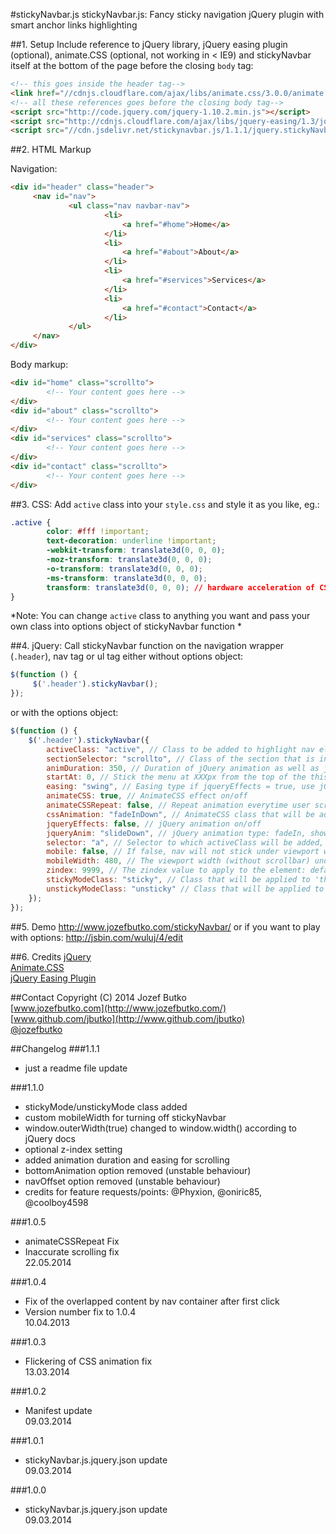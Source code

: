 #stickyNavbar.js
stickyNavbar.js: Fancy sticky navigation jQuery plugin with smart anchor links highlighting

##1. Setup
Include reference to jQuery library, jQuery easing plugin (optional), animate.CSS (optional, not working in < IE9) and stickyNavbar itself at the bottom of the page before the closing `body` tag:

```html
<!-- this goes inside the header tag-->
<link href="//cdnjs.cloudflare.com/ajax/libs/animate.css/3.0.0/animate.min.css" rel="stylesheet" type="text/css">
<!-- all these references goes before the closing body tag-->
<script src="http://code.jquery.com/jquery-1.10.2.min.js"></script>
<script src="http://cdnjs.cloudflare.com/ajax/libs/jquery-easing/1.3/jquery.easing.min.js"></script>
<script src="//cdn.jsdelivr.net/stickynavbar.js/1.1.1/jquery.stickyNavbar.min.js"></script>
```

##2. HTML Markup

Navigation:
```html
<div id="header" class="header">
	 <nav id="nav">
			 <ul class="nav navbar-nav">
					 <li>
						 <a href="#home">Home</a>
					 </li>
					 <li>
						 <a href="#about">About</a>
					 </li>
					 <li>
						 <a href="#services">Services</a>
					 </li>
					 <li>
						 <a href="#contact">Contact</a>
					 </li>
			 </ul>
	 </nav>
</div>
```

Body markup:
```html
<div id="home" class="scrollto">
		<!-- Your content goes here -->
</div>
<div id="about" class="scrollto">
		<!-- Your content goes here -->
</div>
<div id="services" class="scrollto">
		<!-- Your content goes here -->
</div>
<div id="contact" class="scrollto">
		<!-- Your content goes here -->
</div>
```

##3. CSS:
Add `active` class into your `style.css` and style it as you like, eg.:
```css
.active {
		color: #fff !important;
		text-decoration: underline !important;
		-webkit-transform: translate3d(0, 0, 0);
		-moz-transform: translate3d(0, 0, 0);
		-o-transform: translate3d(0, 0, 0);
		-ms-transform: translate3d(0, 0, 0);
		transform: translate3d(0, 0, 0); // hardware acceleration of CSS animation
}
```
*Note: You can change `active` class to anything you want and pass your own class into options object of stickyNavbar function *

##4. jQuery:
Call stickyNavbar function on the navigation wrapper (`.header`), nav tag or ul tag either without options object:
```javascript
$(function () {
	 $('.header').stickyNavbar();
});
```

or with the options object:
```javascript
$(function () {
	$('.header').stickyNavbar({
		activeClass: "active", // Class to be added to highlight nav elements
		sectionSelector: "scrollto", // Class of the section that is interconnected with nav links
		animDuration: 350, // Duration of jQuery animation as well as jQuery scrolling duration
		startAt: 0, // Stick the menu at XXXpx from the top of the this() (nav container)
		easing: "swing", // Easing type if jqueryEffects = true, use jQuery Easing plugin to extend easing types - gsgd.co.uk/sandbox/jquery/easing
		animateCSS: true, // AnimateCSS effect on/off
		animateCSSRepeat: false, // Repeat animation everytime user scrolls
		cssAnimation: "fadeInDown", // AnimateCSS class that will be added to selector
		jqueryEffects: false, // jQuery animation on/off
		jqueryAnim: "slideDown", // jQuery animation type: fadeIn, show or slideDown
		selector: "a", // Selector to which activeClass will be added, either "a" or "li"
		mobile: false, // If false, nav will not stick under viewport width of 480px (default) or user defined mobileWidth
		mobileWidth: 480, // The viewport width (without scrollbar) under which stickyNavbar will not be applied (due user usability on mobile)
		zindex: 9999, // The zindex value to apply to the element: default 9999, other option is "auto"
		stickyModeClass: "sticky", // Class that will be applied to 'this' in sticky mode
		unstickyModeClass: "unsticky" // Class that will be applied to 'this' in non-sticky mode
	});
});
```

##5. Demo
http://www.jozefbutko.com/stickyNavbar/ or if you want to play with options: http://jsbin.com/wuluj/4/edit

##6. Credits
[jQuery](http://api.jquery.com/)<br>
[Animate.CSS](http://daneden.github.io/animate.css/)<br>
[jQuery Easing Plugin](http://gsgd.co.uk/sandbox/jquery/easing/)

##Contact
Copyright (C) 2014 Jozef Butko<br>
[www.jozefbutko.com](http://www.jozefbutko.com/)<br>
[www.github.com/jbutko](http://www.github.com/jbutko)<br>
[@jozefbutko](http://www.twitter.com/jozefbutko)

##Changelog
###1.1.1
- just a readme file update

###1.1.0
- stickyMode/unstickyMode class added
- custom mobileWidth for turning off stickyNavbar
- window.outerWidth(true) changed to window.width() according to jQuery docs
- optional z-index setting
- added animation duration and easing for scrolling
- bottomAnimation option removed (unstable behaviour)
- navOffset option removed (unstable behaviour)
- credits for feature requests/points: @Phyxion, @oniric85, @coolboy4598

###1.0.5
- animateCSSRepeat Fix<br>
- Inaccurate scrolling fix<br>
22.05.2014

###1.0.4
- Fix of the overlapped content by nav container after first click<br>
- Version number fix to 1.0.4<br>
10.04.2013

###1.0.3
- Flickering of CSS animation fix<br>
13.03.2014<br>

###1.0.2
- Manifest update<br>
09.03.2014

###1.0.1
- stickyNavbar.js.jquery.json update<br>
09.03.2014

###1.0.0
- stickyNavbar.js.jquery.json update<br>
09.03.2014

